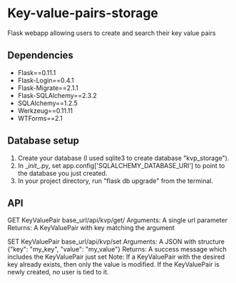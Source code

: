 # Key-value-pairs-storage
Flask webapp allowing users to create and search their key value pairs


## Dependencies
- Flask==0.11.1
- Flask-Login==0.4.1
- Flask-Migrate==2.1.1
- Flask-SQLAlchemy==2.3.2
- SQLAlchemy==1.2.5
- Werkzeug==0.11.11
- WTForms==2.1


## Database setup
1. Create your database (I used sqlite3 to create database "kvp_storage").
2. In \__init__.py, set app.config['SQLALCHEMY_DATABASE_URI'] to point to the database you just created.
3. In your project directory, run "flask db upgrade" from the terminal.


## API
GET KeyValuePair
base_url/api/kvp/get/<key>
Arguments: A single url parameter
Returns: A KeyValuePair with key matching the argument

SET KeyValuePair
base_url/api/kvp/set
Arguments: A JSON with structure {"key": "my_key", "value": "my_value"}
Returns: A success message which includes the KeyValuePair just set
Note: If a KeyValuePair with the desired key already exists, then only the value is modified. If the KeyValuePair is newly created, no user is tied to it.
